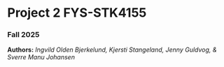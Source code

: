 # Project 2 FYS-STK4155
### Fall 2025
**Authors:** *Ingvild Olden Bjerkelund, Kjersti Stangeland, Jenny Guldvog, & Sverre Manu Johansen*
